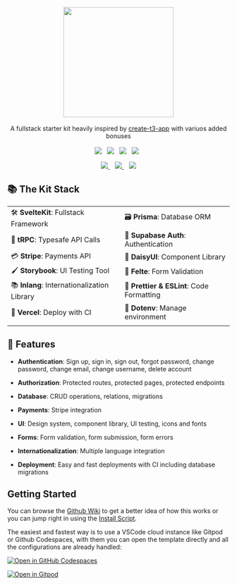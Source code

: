 <p align="center">
     <img src="https://svgshare.com/i/vcw.svg" height="250"/>
     </br> </br>
     A fullstack starter kit heavily inspired by <a href="https://create.t3.gg/">create-t3-app</a> with variuos added bonuses
     </br> </br>
     <img src="https://img.shields.io/badge/SvelteKit-FF3F00?style=for-the-badge&logo=svelte&logoColor=white"/>&nbsp;&nbsp;
     <img src="https://img.shields.io/badge/TypeScript-007ACC?style=for-the-badge&logo=typescript&logoColor=white"/>&nbsp;&nbsp;
     <img src="https://img.shields.io/badge/Supabase-2A9D69?style=for-the-badge&logo=supabase&logoColor=white"/>&nbsp;&nbsp;
     <img src="https://img.shields.io/badge/Vercel-000000?style=for-the-badge&logo=vercel&logoColor=white"/>&nbsp;&nbsp;
 </p>

 <p align="center">
  <a href="https://discord.gg/ExwxXtdUvh">
     <img src="https://img.shields.io/discord/1149671113362776184?color=%235865F2&label=&logo=discord&logoColor=white&style=for-the-badge">
  </a>&nbsp;&nbsp;
  <a href="https://github.com/albbus-stack/kit-stack/wiki">
     <img src="https://img.shields.io/badge/Wiki-cbf7cf?label=&logo=github&logoColor=black&style=for-the-badge">
  </a>&nbsp;&nbsp;
  <a href="https://github.com/albbus-stack/kit-stack/wiki/Install-Script">
     <img src="https://img.shields.io/badge/Install%20Script-222830?label=&logo=windowsterminal&logoColor=white&style=for-the-badge">
  </a>
 </p>
  
## 📚 The Kit Stack

|  |  |
|--|--|
| 🛠️ **SvelteKit**: Fullstack Framework | 🗃️ **Prisma**: Database ORM |
| 🧹 **tRPC**: Typesafe API Calls | 🔐 **Supabase Auth**: Authentication |
| 💳 **Stripe**: Payments API | 🎨 **DaisyUI**: Component Library |
| 🖌 **Storybook**: UI Testing Tool | 📝 **Felte**: Form Validation |
| 📚 **Inlang**: Internationalization Library | 📃 **Prettier & ESLint**: Code Formatting |
| 🤖 **Vercel**: Deploy with CI | 🧩 **Dotenv**: Manage environment |
|  |  |
  
## 🔌 Features
  
- **Authentication**: Sign up, sign in, sign out, forgot password, change password, change email, change username, delete account
  
- **Authorization**: Protected routes, protected pages, protected endpoints
  
- **Database**: CRUD operations, relations, migrations

- **Payments**: Stripe integration
  
- **UI**: Design system, component library, UI testing, icons and fonts
  
- **Forms**: Form validation, form submission, form errors

- **Internationalization**: Multiple language integration
  
- **Deployment**: Easy and fast deployments with CI including database migrations
  
## Getting Started
  
You can browse the [Github Wiki](https://github.com/albbus-stack/kit-stack/wiki) to get a better idea of how this works or you can jump right in using the [Install Script](https://github.com/albbus-stack/kit-stack/wiki/Install-Script). 

The easiest and fastest way is to use a VSCode cloud instance like Gitpod or Github Codespaces, with them you can open the template directly and all the configurations are already handled:

[![Open in GitHub Codespaces](https://github.com/codespaces/badge.svg)](https://codespaces.new/albbus-stack/kit-stack)

[![Open in Gitpod](https://gitpod.io/button/open-in-gitpod.svg)](https://gitpod.io/#https://github.com/albbus-stack/kit-stack)
